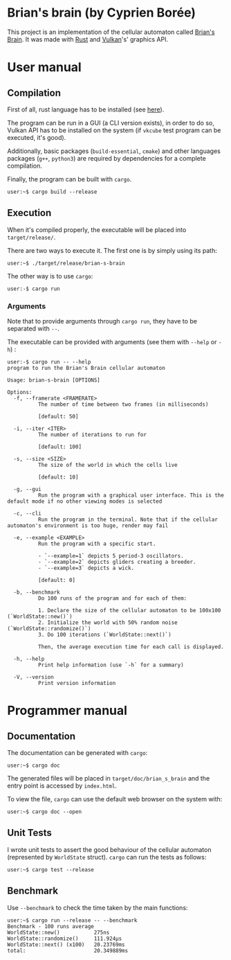 # Brian's brain (by Cyprien Borée)

This project is an implementation of the cellular automaton called 
[Brian's Brain](https://en.wikipedia.org/wiki/Brian%27s_Brain). It was made  with 
[Rust](https://en.wikipedia.org/wiki/Rust_(programming_language)) and 
[Vulkan](https://en.wikipedia.org/wiki/Vulkan)'s' graphics API.

# User manual

## Compilation

First of all, rust language has to be installed (see [here](https://www.rust-lang.org/tools/install)).

The program can be run in a GUI (a CLI version exists), in order to do so, Vulkan API has to be 
installed on the system (if `vkcube` test program can be executed, it's good).

Additionally, basic packages (`build-essential`, `cmake`) and other languages packages (`g++`, `python3`)
are required by dependencies for a complete compilation.

Finally, the program can be built with `cargo`.
```console
user:~$ cargo build --release 
```

## Execution

When it's compiled properly, the executable will be placed into `target/release/`.

There are two ways to execute it. The first one is by simply using its path:

```console
user:~$ ./target/release/brian-s-brain
```

The other way is to use `cargo`:

```console
user:-$ cargo run
```

### Arguments

Note that to provide arguments through `cargo run`, they have to be separated with `--`.

The executable can be provided with arguments (see them with `--help` or `-h`) :

```console
user:-$ cargo run -- --help
program to run the Brian's Brain cellular automaton

Usage: brian-s-brain [OPTIONS]

Options:
  -f, --framerate <FRAMERATE>
          The number of time between two frames (in milliseconds)
          
          [default: 50]

  -i, --iter <ITER>
          The number of iterations to run for
          
          [default: 100]

  -s, --size <SIZE>
          The size of the world in which the cells live
          
          [default: 10]

  -g, --gui
          Run the program with a graphical user interface. This is the default mode if no other viewing modes is selected

  -c, --cli
          Run the program in the terminal. Note that if the cellular automaton's environment is too huge, render may fail

  -e, --example <EXAMPLE>
          Run the program with a specific start.
          
          - `--example=1` depicts 5 period-3 oscillators.
          - `--example=2` depicts gliders creating a breeder.
          - `--example=3` depicts a wick.
          
          [default: 0]

  -b, --benchmark
          Do 100 runs of the program and for each of them:
          
          1. Declare the size of the cellular automaton to be 100x100 (`WorldState::new()`)
          2. Initialize the world with 50% random noise (`WorldState::randomize()`)
          3. Do 100 iterations (`WorldState::next()`)
          
          Then, the average execution time for each call is displayed.

  -h, --help
          Print help information (use `-h` for a summary)

  -V, --version
          Print version information
```

# Programmer manual

## Documentation

The documentation can be generated with `cargo`:

```console
user:~$ cargo doc
```

The generated files will be placed in `target/doc/brian_s_brain` and the entry point is accessed by `index.html`.

To view the file, `cargo` can use the default web browser on the system with:

```console
user:~$ cargo doc --open
```

## Unit Tests

I wrote unit tests to assert the good behaviour of the cellular automaton (represented by `WorldState` struct). 
`cargo` can run the tests as follows:

```console
user:~$ cargo test --release
```

## Benchmark

Use `--benchmark` to check the time taken by the main functions:

```console
user:~$ cargo run --release -- --benchmark
Benchmark - 100 runs average
WorldState::new()        	275ns
WorldState::randomize()  	111.924µs
WorldState::next() (x100)	20.23769ms
total:                   	20.349889ms
```